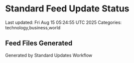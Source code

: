# Standard Feed Update Status
Last updated: Fri Aug 15 05:24:55 UTC 2025
Categories: technology,business,world

## Feed Files Generated

Generated by Standard Updates Workflow
